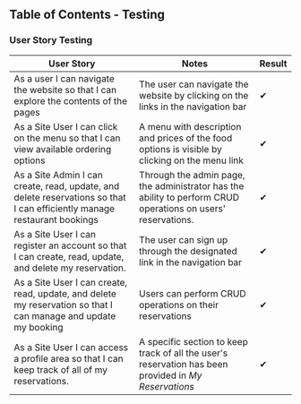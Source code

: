 ## Table of Contents - Testing

### User Story Testing
|User Story|Notes|Result|
|----|----|----|
|As a user I can navigate the website so that I can explore the contents of the pages|The user can navigate the website by clicking on the links in the navigation bar|✔|
|As a Site User I can click on the menu so that I can view available ordering options|A menu with description and prices of the food options is visible by clicking on the menu link|✔|
|As a Site Admin I can create, read, update, and delete reservations so that I can efficiently manage restaurant bookings|Through the admin page, the administrator has the ability to perform CRUD operations on users' reservations.|✔|
|As a Site User I can register an account so that I can create, read, update, and delete my reservation.|The user can sign up through the designated link in the navigation bar|✔|
|As a Site User I can create, read, update, and delete my reservation so that I can manage and update my booking|Users can perform CRUD operations on their reservations|✔|
|As a Site User I can access a profile area so that I can keep track of all of my reservations.|A specific section to keep track of all the user's reservation has been provided in *My Reservations*|✔|



